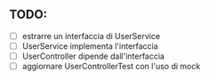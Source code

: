 ## TODO:
- [ ] estrarre un interfaccia di UserService
- [ ] UserService implementa l'interfaccia
- [ ] UserController dipende dall'interfaccia
- [ ] aggiornare UserControllerTest con l'uso di mock
